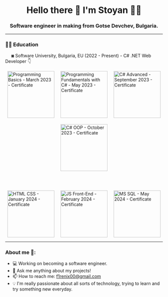 <h1 align='center'>
  Hello there 👋 I'm Stoyan 👨‍💻
</h1>
<h3 align='center'>
  Software engineer in making from Gotse Devchev, Bulgaria.

---

<h3>✍🏻 Education</h3>
&nbsp;&nbsp;&nbsp;&nbsp;&nbsp;◙ Software University, Bulgaria, EU (2022 - Present) - C# .NET Web Developer 👇 <br><br>

<div style="display: flex; flex-wrap: wrap; justify-content: center; gap: 20px;">
    <a href="https://softuni.bg/certificates/details/170390/aae80e3d" target="_blank">
        <img align="center" alt="Programming Basics - March 2023 - Certificate" width="150px" src="https://github.com/stoyantsiparov/stoyantsiparov/assets/133793181/504ada39-0156-4960-9908-7444cbbe7948"/>
    </a>
    <a href="https://softuni.bg/certificates/details/179579/58509358" target="_blank">
        <img align="center" alt="Programming Fundamentals with C# - May 2023 - Certificate" width="150px" src="https://github.com/stoyantsiparov/stoyantsiparov/assets/133793181/9679b7a1-a26f-4f62-9281-5737b5f853ee"/>
    </a>
    <a href="https://softuni.bg/certificates/details/188349/1635f6e7" target="_blank">
        <img align="center" alt="C# Advanced - September 2023 - Certificate" width="150px" src="https://github.com/stoyantsiparov/stoyantsiparov/assets/133793181/9f0a9f77-1ee8-4e78-9087-50dc43e340f3"/>
    </a>
    <a href="https://softuni.bg/certificates/details/195582/34667e15" target="_blank">
        <img align="center" alt="C# OOP - October 2023 - Certificate" width="150px" src="https://github.com/stoyantsiparov/stoyantsiparov/assets/133793181/70bb564a-5d66-42a4-bb8d-270bf345a3ad"/>
    </a>
</div>

<br><br>

<div style="display: flex; flex-wrap: wrap; justify-content: center; gap: 20px;">
    <a href="https://softuni.bg/certificates/details/205228/7e6fa1a7" target="_blank">
        <img align="center" alt="HTML CSS - January 2024 - Certificate" width="150px" src="https://github.com/stoyantsiparov/stoyantsiparov/assets/133793181/1a31e689-0c27-4e8c-8dd0-8b566abd4c2d"/>
    </a>
    <a href="https://softuni.bg/certificates/details/212340/e14cb43a" target="_blank">
        <img align="center" alt="JS Front-End - February 2024 - Certificate" width="150px" src="https://github.com/stoyantsiparov/stoyantsiparov/assets/133793181/0d662b56-078f-425c-96f8-aab5a6f90d04"/>
    </a>
    <a href="https://softuni.bg/certificates/details/216697/653dec17" target="_blank">
        <img align="center" alt="MS SQL - May 2024 - Certificate" width="150px" src="https://github.com/stoyantsiparov/stoyantsiparov/assets/133793181/1ff19ee4-12dd-443a-b9a4-1c3ec72619e8"/>
    </a>
</div>


---

<h3>About me 👻:</h3>

- 💻 Working on becoming a software engineer.
- 💬 Ask me anything about my projects!
- 📫 How to reach me: f1renix00@gmail.com
- 💡 I'm really passionate about all sorts of technology, trying to learn and try something new everyday.
